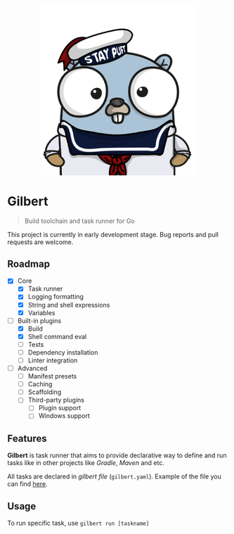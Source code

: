 <p align="center"><img src="docs/assets/gilbert.png" width="360"></p>

# Gilbert

> Build toolchain and task runner for Go

This project is currently in early development stage. Bug reports and pull requests are welcome.

## Roadmap

- [x] Core 
  - [x] Task runner
  - [x] Logging formatting
  - [x] String and shell expressions
  - [x] Variables
- [ ] Built-in plugins
  - [x] Build
  - [x] Shell command eval
  - [ ] Tests
  - [ ] Dependency installation
  - [ ] Linter integration
- [ ] Advanced
  - [ ] Manifest presets
  - [ ] Caching
  - [ ] Scaffolding
  - [ ] Third-party plugins
    - [ ] Plugin support
    - [ ] Windows support

## Features

**Gilbert** is task runner that aims to provide declarative way to define and run tasks like in other projects like _Gradle_, _Maven_ and etc.

All tasks are declared in *gilbert file* (`gilbert.yaml`). Example of the file you can find [here](https://github.com/x1unix/gilbert/blob/master/gilbert.yaml).

## Usage

To run specific task, use `gilbert run [taskname]`


